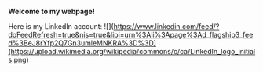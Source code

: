 **Welcome to my webpage!**

Here is my LinkedIn account:
![](https://www.linkedin.com/feed/?doFeedRefresh=true&nis=true&lipi=urn%3Ali%3Apage%3Ad_flagship3_feed%3BeJ8rYfp2Q7Gn3umleMNKRA%3D%3D](https://upload.wikimedia.org/wikipedia/commons/c/ca/LinkedIn_logo_initials.png)

[]("https://www.linkedin.com/in/shiri-karagach-73b381138/")


